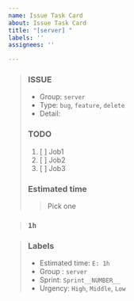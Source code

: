 ```yaml
---
name: Issue Task Card
about: Issue Task Card
title: "[server] "
labels: ''
assignees: ''

---
```


> ### ISSUE
> * Group:  `server`
> * Type: `bug`, `feature`, `delete`
> * Detail: 
> 
> ### TODO
> 1. [ ]  Job1
> 2. [ ]  Job2
> 3. [ ]  Job3
> 
> ### Estimated time
> > Pick one
> 

> ### `1h`

> ### Labels
> * Estimated time: `E: 1h`
> * Group : `server`
> * Sprint: `Sprint__NUMBER__`
> * Urgency: `High`, `Middle`, `Low`
